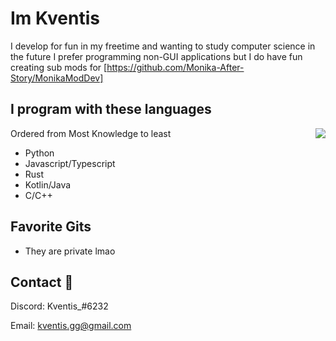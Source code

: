 
# Im Kventis

I develop for fun in my freetime and wanting to study computer science in the future
I prefer programming non-GUI applications but I do have fun creating sub mods for [https://github.com/Monika-After-Story/MonikaModDev]


## I program with these languages
Ordered from Most Knowledge to least
<img src="https://imgur.com/d00S59c.gif" align="right" style="float: right;">

- Python
- Javascript/Typescript
- Rust
- Kotlin/Java
- C/C++

## Favorite Gits

- They are private lmao

## Contact 🥥

Discord: Kventis_#6232

Email: kventis.gg@gmail.com

